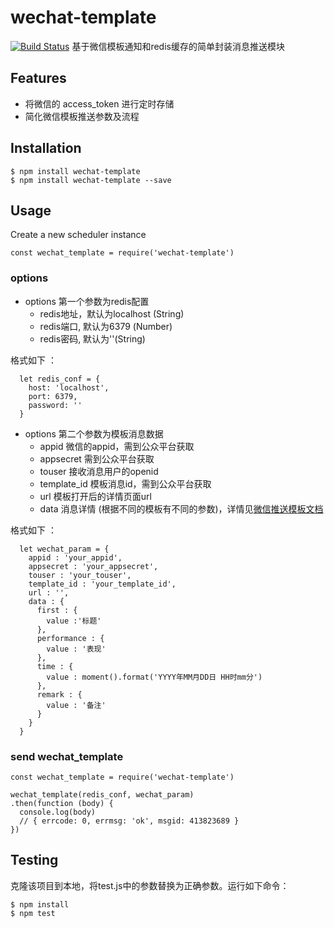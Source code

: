 # wechat-template
[![Build Status](https://travis-ci.org/zhaoxingyue/wechat-template.png?branch=master)](https://travis-ci.org/zhaoxingyue/wechat-template)
基于微信模板通知和redis缓存的简单封装消息推送模块

## Features

- 将微信的 access_token 进行定时存储
- 简化微信模板推送参数及流程

## Installation

```
$ npm install wechat-template
$ npm install wechat-template --save
```

## Usage

Create a new scheduler instance
```
const wechat_template = require('wechat-template')
```
### options 

- options 第一个参数为redis配置
    - redis地址，默认为localhost (String)
    - redis端口, 默认为6379 (Number)
    - redis密码, 默认为''(String)

格式如下 ：
```
  let redis_conf = {
    host: 'localhost', 
    port: 6379, 
    password: ''
  }
```

- options 第二个参数为模板消息数据  
    - appid 微信的appid，需到公众平台获取
    - appsecret 需到公众平台获取
    - touser 接收消息用户的openid
    - template_id 模板消息id，需到公众平台获取
    - url 模板打开后的详情页面url
    - data 消息详情 (根据不同的模板有不同的参数)，详情见[微信推送模板文档](https://mp.weixin.qq.com/wiki/17/304c1885ea66dbedf7dc170d84999a9d.html)  

格式如下 ：
```
  let wechat_param = {
    appid : 'your_appid', 
    appsecret : 'your_appsecret',
    touser : 'your_touser',
    template_id : 'your_template_id',
    url : '',
    data : {
      first : {
        value :'标题'
      },
      performance : {
        value : '表现'
      },
      time : {
        value : moment().format('YYYY年MM月DD日 HH时mm分')
      },
      remark : {
        value : '备注'
      }
    }
  }
```

### send wechat_template

```
const wechat_template = require('wechat-template')

wechat_template(redis_conf, wechat_param)
.then(function (body) {
  console.log(body)
  // { errcode: 0, errmsg: 'ok', msgid: 413823689 }
}) 
```

## Testing

克隆该项目到本地，将test.js中的参数替换为正确参数。运行如下命令：

```
$ npm install
$ npm test
```









